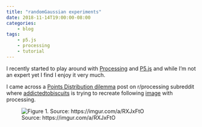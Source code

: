 ```yaml
---
title: "randomGaussian experiments"
date: 2018-11-14T19:00:00-08:00
categories:
    - blog
tags:
    - p5.js
    - processing
    - tutorial
---
```


I recently started to play around with [Processing](https://processing.org/) and [P5.js](https://p5js.org/) and while I’m not an expert yet I find I enjoy it very much.

I came across a [Points Distribution dilemma](https://www.reddit.com/r/processing/comments/9wutfp/point_distribution_dilemma/) post on r/processing subreddit where [addictedtobiscuits](https://www.reddit.com/user/addictedtobiscuits) is trying to recreate following [image](https://imgur.com/a/RXJxFtO) with processing.

<figure>
  <img src="/assets/images/randomguassian-fig1" alt="Figure 1. Source: https://imgur.com/a/RXJxFtO">
  <figcaption>Source: https://imgur.com/a/RXJxFtO</figcaption>
</figure>
